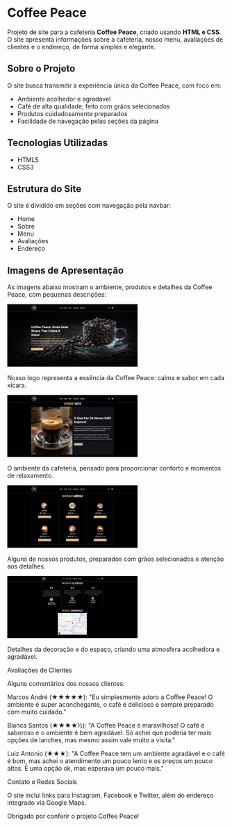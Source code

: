 # Coffee Peace

Projeto de site para a cafeteria **Coffee Peace**, criado usando **HTML e CSS**.  
O site apresenta informações sobre a cafeteria, nosso menu, avaliações de clientes e o endereço, de forma simples e elegante.

## Sobre o Projeto

O site busca transmitir a experiência única da Coffee Peace, com foco em:  

- Ambiente acolhedor e agradável  
- Café de alta qualidade, feito com grãos selecionados  
- Produtos cuidadosamente preparados  
- Facilidade de navegação pelas seções da página  

## Tecnologias Utilizadas

- HTML5  
- CSS3  

## Estrutura do Site

O site é dividido em seções com navegação pela navbar:

- Home  
- Sobre  
- Menu  
- Avaliações  
- Endereço  

## Imagens de Apresentação

As imagens abaixo mostram o ambiente, produtos e detalhes da Coffee Peace, com pequenas descrições:


<div class="gallery">
  <div>
    <img src="img-readme/Logo Coffee Peace.png" alt="Logo Coffee Peace" width="300">
    <p>Nosso logo representa a essência da Coffee Peace: calma e sabor em cada xícara.</p>
  </div>

  <div>
    <img src="img-readme/Ambiente Coffee Peace.png" alt="Ambiente Coffee Peace" width="300">
    <p>O ambiente da cafeteria, pensado para proporcionar conforto e momentos de relaxamento.</p>
  </div>

  <div>
    <img src="img-readme/Produtos Coffee Peace.png" alt="Produtos Coffee Peace" width="300">
    <p>Alguns de nossos produtos, preparados com grãos selecionados e atenção aos detalhes.</p>
  </div>

  <div>
    <img src="img-readme/Detalhes Coffee Peace.png" alt="Detalhes Coffee Peace" width="300">
    <p>Detalhes da decoração e do espaço, criando uma atmosfera acolhedora e agradável.</p>
  </div>
</div>
Avaliações de Clientes

Alguns comentários dos nossos clientes:

Marcos André (★★★★★): "Eu simplesmente adoro a Coffee Peace! O ambiente é super aconchegante, o café é delicioso e sempre preparado com muito cuidado."

Bianca Santos (★★★★½): "A Coffee Peace é maravilhosa! O café é saboroso e o ambiente é bem agradável. Só achei que poderia ter mais opções de lanches, mas mesmo assim vale muito a visita."

Luiz Antonio (★★★): "A Coffee Peace tem um ambiente agradável e o café é bom, mas achei o atendimento um pouco lento e os preços um pouco altos. É uma opção ok, mas esperava um pouco mais."

Contato e Redes Sociais

O site inclui links para Instagram, Facebook e Twitter, além do endereço integrado via Google Maps.

Obrigado por conferir o projeto Coffee Peace!
